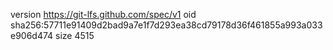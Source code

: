 version https://git-lfs.github.com/spec/v1
oid sha256:57711e91409d2bad9a7e1f7d293ea38cd79178d36f461855a993a033e906d474
size 4515
